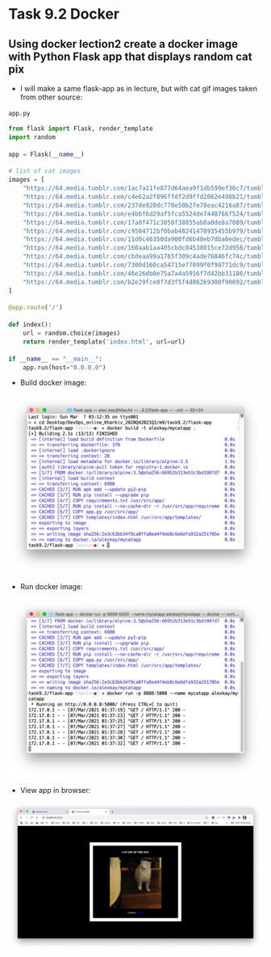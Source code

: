 # Task 9.2 Docker

## Using docker lection2 create a docker image with Python Flask app that displays random cat pix

* I will make a same flask-app as in lecture, but with cat gif images taken from other source:

`app.py`

```python
from flask import Flask, render_template
import random

app = Flask(__name__)

# list of cat images
images = [
    "https://64.media.tumblr.com/1ac7a11fe877d64aea9f1db599ef36c7/tumblr_mna355DUxq1s8dwazo1_400.gifv",
    "https://64.media.tumblr.com/c4e62a2f896ffdf2d9ffd2062e498b21/tumblr_mmx33i3h101s8dwazo1_500.gifv",
    "https://64.media.tumblr.com/237de920dc778e50b2fe78eac4216a87/tumblr_mm1gguAkqZ1s8dwazo1_250.gifv",
    "https://64.media.tumblr.com/e4b6f6d29af5fca5524de7440766f524/tumblr_mlxzwvxZ6N1s8dwazo1_250.gifv",
    "https://64.media.tumblr.com/17a0f471c3058f38855ab0a0de8a7089/tumblr_mlu34cL5l31s8dwazo1_250.gif",
    "https://64.media.tumblr.com/c9584712bf0bab48241478935455b979/tumblr_mlobtspeS61s8dwazo1_400.gif",
    "https://64.media.tumblr.com/11d0c46350da900fd6b48eb7dba6edec/tumblr_mlks7zsj1W1s8dwazo1_400.gif",
    "https://64.media.tumblr.com/160aab1aa405cbdc04538015ce72d956/tumblr_mlkjcv2thF1s8dwazo1_400.gif",
    "https://64.media.tumblr.com/cbdeaa99a1765f309c4ade76846fc74c/tumblr_mlfkg9OwgO1s8dwazo1_250.gif",
    "https://64.media.tumblr.com/7300d160ca54715e77099f0f98771dc9/tumblr_ml8hyuXelF1s8dwazo1_500.gif",
    "https://64.media.tumblr.com/46e26db0e75a7a4a5916f7d42bb31186/tumblr_ml0sfkcyJi1s8dwazo1_250.gif",
    "https://64.media.tumblr.com/b2e29fce0f7d3f5f4d86269300f90692/tumblr_mkqwuaQBBo1s8dwazo1_400.gif"
]

@app.route('/')

def index():
    url = random.choice(images)
    return render_template('index.html', url=url)

if __name__ == "__main__":
    app.run(host="0.0.0.0")
```

* Build docker image:

![Screenshot 1](https://github.com/alex-kay/DevOps_online_Kharkiv_2020Q42021Q1/blob/master/m9/task9.2/Screenshots/Screenshot%202021-03-07%20at%2003.34.27.jpg)

* Run docker image:

![Screenshot 2](https://github.com/alex-kay/DevOps_online_Kharkiv_2020Q42021Q1/blob/master/m9/task9.2/Screenshots/Screenshot%202021-03-07%20at%2003.41.37.jpg)

* View app in browser:

![Screenshot 3](https://github.com/alex-kay/DevOps_online_Kharkiv_2020Q42021Q1/blob/master/m9/task9.2/Screenshots/Screenshot%202021-03-07%20at%2003.37.41.jpg)
